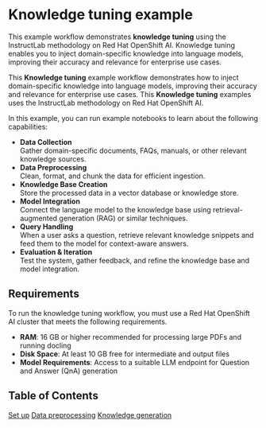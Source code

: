 # Knowledge tuning example

This example workflow demonstrates **knowledge tuning** using the InstructLab methodology on Red Hat OpenShift AI. Knowledge tuning enables you to inject domain-specific knowledge into language models, improving their accuracy and relevance for enterprise use cases.

This **Knowledge tuning** example workflow demonstrates how to inject domain-specific knowledge into language models, improving their accuracy and relevance for enterprise use cases. This **Knowledge tuning** examples uses the InstructLab methodology on Red Hat OpenShift AI. 

In this example, you can run example notebooks to learn about the following capabilities:

- **Data Collection**  
    Gather domain-specific documents, FAQs, manuals, or other relevant knowledge sources.
- **Data Preprocessing**  
    Clean, format, and chunk the data for efficient ingestion.
- **Knowledge Base Creation**  
    Store the processed data in a vector database or knowledge store.
- **Model Integration**  
    Connect the language model to the knowledge base using retrieval-augmented generation (RAG) or similar techniques.
- **Query Handling**  
    When a user asks a question, retrieve relevant knowledge snippets and feed them to the model for context-aware answers.
- **Evaluation & Iteration**  
    Test the system, gather feedback, and refine the knowledge base and model integration.

## Requirements

To run the knowledge tuning workflow, you must use a Red Hat OpenShift AI cluster that meets the following requirements.

- **RAM**: 16 GB or higher recommended for processing large PDFs and running docling
- **Disk Space**: At least 10 GB free for intermediate and output files
- **Model Requirements**: Access to a suitable LLM endpoint for Question and Answer (QnA) generation 

## Table of Contents

[Set up](./00_Set_Up/README.md)
[Data preprocessing](./01_Data_Preprocessing/README.md)
[Knowledge generation](./02_Knowledge_Generation/README.md)
